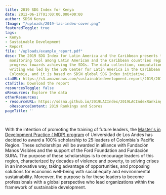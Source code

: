 ```yaml
---
title: 2019 SDG Index for Kenya
date: 2012-06-17T01:00:00.000+00:00
author: SDSN Kenya
fImage: "/uploads/2019-lac-index-cover.png"
featuredToggle: true
tags:
- Kenya
- Sustainable Development
- Report
file: "/uploads/example_report.pdf"
desc: The 2019 SDG Index for Latin America and the Caribbean presents the first comparable
  monitoring tool among Latin American and the Caribbean countries regarding their
  progress towards achieving the SDGs. The data collection, computation and report
  writing was led by the SDG Center for Latin America in the Caribbean (CODS) in Bogotá,
  Colombia, and it is based on SDSN global SDG Index initiative.
ctaURL: https://s3.amazonaws.com/sustainabledevelopment.report/2019/2019_lac_sdg_index.pdf
ctaTitle: Download the report
resourcesToggle: false
oResources: Explore the data
otherResources:
- resourceURL: https://sdsna.github.io/2019LACIndex/2019LACIndexRankings.pdf
  oResourceContent: 2019 Rankings and Scores
pageTitle: ''

---
```


With the intention of promoting the training of future leaders, the [Master's in Development Practice ( MDP) program](http://www.mdpglobal.org/) of Universidad de Los Andes has decided to award a 100% scholarship to 25 leaders of Colombia´s Pacific Region. These scholarships will be awarded in alliance with Fundación Manos Visibles and the support of the Ford Foundation and Fundación SURA. The purpose of these scholarships is to encourage leaders of this region, characterized by decades of violence and poverty, to solving crises in an innovative way, taking advantage of opportunities, and proposing solutions for economic well-being with social equity and environmental sustainability. Moreover, the purpose is for these leaders to become professionals with a global perspective who lead organizations within the framework of sustainable development.
